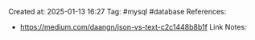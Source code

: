 Created at:  2025-01-13 16:27
Tag: #mysql #database 
References:
- https://medium.com/daangn/json-vs-text-c2c1448b8b1f
Link Notes: